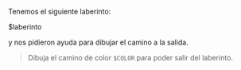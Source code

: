 Tenemos el siguiente laberinto:


$laberinto

y nos pidieron ayuda para dibujar el camino a la salida.

> Dibuja el camino de color `$COLOR` para poder salir del laberinto.